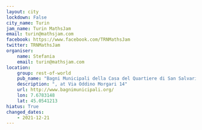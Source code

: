 ```yaml
---
layout: city                                           
lockdown: False
city_name: Turin                                                         
jam_name: Turin MathsJam
email: turin@mathsjam.com
facebook: https://www.facebook.com/TRNMathsJam
twitter: TRNMathsJam
organiser:
    name: Stefania
    email: turin@mathsjam.com
location:
    group: rest-of-world
    pub_name: "Bagni Municipali della Casa del Quartiere di San Salvario"
    description: ", at Via Oddino Morgari 14"
    url: http://www.bagnimunicipali.org/
    lon: 7.6783148
    lat: 45.0541213
hiatus: True
changed_dates: 
    - 2021-12-21
---
```

